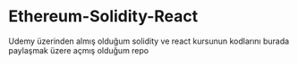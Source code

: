 # Ethereum-Solidity-React

Udemy üzerinden almış olduğum solidity ve react kursunun kodlarını burada paylaşmak üzere açmış olduğum repo
